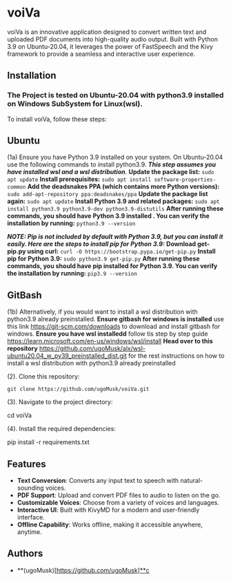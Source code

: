 # voiVa

voiVa is an innovative application designed to convert written text and uploaded PDF documents into high-quality audio output. Built with Python 3.9 on Ubuntu-20.04, it leverages the power of FastSpeech and the Kivy framework to provide a seamless and interactive user experience.

## Installation
### The Project is tested on Ubuntu-20.04 with python3.9 installed on Windows SubSystem for Linux(wsl).
To install voiVa, follow these steps:

## Ubuntu
(1a) Ensure you have Python 3.9 installed on your system.
On Ubuntu-20.04 use the following commands to install python3.9. ***This step assumes you have installed wsl and a wsl  distribution***.
**Update the package list:**
``` sudo apt update ```
**Install prerequisites:**
``` sudo apt install software-properties-common ```
**Add the deadsnakes PPA (which contains more Python versions):**
``` sudo add-apt-repository ppa:deadsnakes/ppa ```
**Update the package list again:**
``` sudo apt update ```
**Install Python 3.9 and related packages:**
``` sudo apt install python3.9 python3.9-dev python3.9-distutils ```
**After running these commands, you should have Python 3.9 installed . You can verify the installation by running:**
``` python3.9 --version ```

***NOTE: Pip is not included by default with Python 3.9, but you can install it easily. Here are the steps to install pip for Python 3.9:***
**Download get-pip.py using curl:**
``` curl -O https://bootstrap.pypa.io/get-pip.py ```
**Install pip for Python 3.9:**
``` sudo python3.9 get-pip.py ```
**After running these commands, you should have pip installed for Python 3.9. You can verify the installation by running:**
``` pip3.9 --version ```

## GitBash
(1b) Alternatively, if you would want to install a wsl distribution with python3.9 already preinstalled.
**Ensure gitbash for windows is installed**
use this link https://git-scm.com/downloads to download and install gitbash for windows.
**Ensure you have wsl installedd**
follow tis step by step guide https://learn.microsoft.com/en-us/windows/wsl/install
**Head over to this repository**
https://github.com/ugoMusk/alx/wsl-ubuntu20.04_w_py39_preinstalled_dist.git for the rest instructions on how to install a wsl distribution with python3.9 already preinstalled

(2). Clone this repository:

```git clone https://github.com/ugoMusk/voiVa.git```

(3). Navigate to the project directory:

cd voiVa

(4). Install the required dependencies:

pip install -r requirements.txt


## Features
- **Text Conversion**: Converts any input text to speech with natural-sounding voices.
- **PDF Support**: Upload and convert PDF files to audio to listen on the go.
- **Customizable Voices**: Choose from a variety of voices and languages.
- **Interactive UI**: Built with KivyMD for a modern and user-friendly interface.
- **Offline Capability**: Works offline, making it accessible anywhere, anytime.

## Authors
- **(ugoMusk)[https://github.com/ugoMusk]**c
